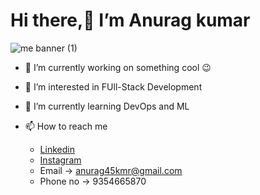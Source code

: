 # Hi there,👋 I’m Anurag kumar
 
 ![me banner (1)](https://user-images.githubusercontent.com/93537069/193094655-9b6f7754-891e-45ea-ab07-75f2f0aebb97.jpg)


- 🌱 I’m currently working on something cool 😉

- 👀 I’m interested in FUll-Stack Development
- 🌱 I’m currently learning DevOps and ML
- 📫 How to reach me 
  - [Linkedin](https://www.linkedin.com/in/anurag-kumar-37aab221a/)
  - [Instagram](https://www.instagram.com/anuragkmr_45/)
  - Email -> anurag45kmr@gmail.com
  - Phone no -> 9354665870


<!---
anuragkmr45/anuragkmr45 is a ✨ special ✨ repository because its `README.md` (this file) appears on your GitHub profile.
You can click the Preview link to take a look at your changes.
--->

